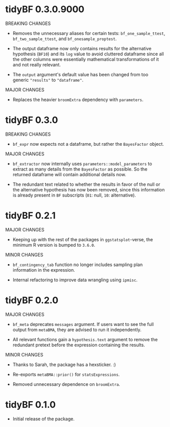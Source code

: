 # tidyBF 0.3.0.9000

BREAKING CHANGES

  - Removes the unnecessary aliases for certain tests: `bf_one_sample_ttest`,
    `bf_two_sample_ttest`, and `bf_onesample_proptest`.
    
  - The output dataframe now only contains results for the alternative
    hypothesis (`BF10`) and its `log` value to avoid cluttered dataframe since
    all the other columns were essentially mathematical transformations of it
    and not really relevant.
    
  - The `output` argument's default value has been changed from too generic
    `"results"` to `"dataframe"`.

MAJOR CHANGES

  - Replaces the heavier `broomExtra` dependency with `parameters`.

# tidyBF 0.3.0

BREAKING CHANGES
    
  - `bf_expr` now expects not a dataframe, but rather the `BayesFactor` object.

MAJOR CHANGES

  - `bf_extractor` now internally uses `parameters::model_parameters` to extract
    as many details from the `BayesFactor` as possible. So the returned
    dataframe will contain additional details now.
    
  - The redundant text related to whether the results in favor of the null or
    the alternative hypothesis has now been removed, since this information is
    already present in `BF` subscripts (`01`: null, `10`: alternative).

# tidyBF 0.2.1

MAJOR CHANGES

  - Keeping up with the rest of the packages in `ggstatsplot`-verse, the minimum
    R version is bumped to `3.6.0`.

MINOR CHANGES

  - `bf_contingency_tab` function no longer includes sampling plan information
    in the expression.
    
  - Internal refactoring to improve data wrangling using `ipmisc`.

# tidyBF 0.2.0

MAJOR CHANGES

  - `bf_meta` deprecates `messages` argument. If users want to see the full
    output from `metaBMA`, they are advised to run it independently. 

  - All relevant functions gain a `hypothesis.text` argument to remove the
    redundant pretext before the expression containing the results.

MINOR CHANGES

  - Thanks to Sarah, the package has a hexsticker. :)

  - Re-exports `metaBMA::prior()` for `statsExpressions`.
  
  - Removed unnecessary dependence on `broomExtra`.

# tidyBF 0.1.0

  - Initial release of the package.
